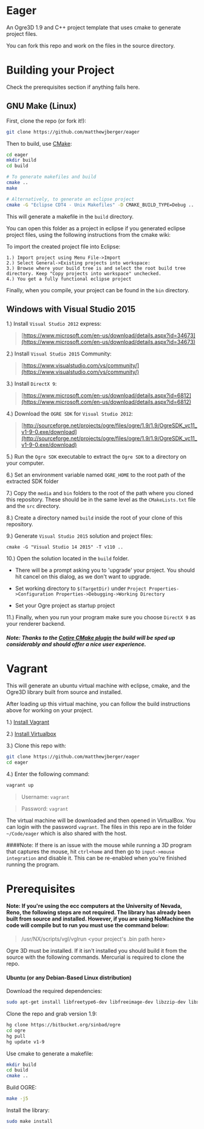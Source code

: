 # Eager
An Ogre3D 1.9 and C++ project template that uses cmake to generate project files.

You can fork this repo and work on the files in the source directory.

# Building your Project

Check the prerequisites section if anything fails here.

## GNU Make (Linux)

First, clone the repo (or fork it!):

```bash
git clone https://github.com/matthewjberger/eager
```

Then to build, use [CMake](https://cmake.org/):

```bash
cd eager
mkdir build
cd build

# To generate makefiles and build
cmake ..
make

# Alternatively, to generate an eclipse project
cmake -G "Eclipse CDT4 - Unix Makefiles" -D CMAKE_BUILD_TYPE=Debug ..
```

This will generate a makefile in the `build` directory.

You can open this folder as a project in eclipse if you generated eclipse project files, using the following instructions from the cmake wiki:

To import the created project file into Eclipse:

    1.) Import project using Menu File->Import
    2.) Select General->Existing projects into workspace:
    3.) Browse where your build tree is and select the root build tree directory. Keep "Copy projects into workspace" unchecked.
    4.) You get a fully functional eclipse project

Finally, when you compile, your project can be found in the `bin` directory.

## Windows with Visual Studio 2015

1.) Install `Visual Studio 2012` express:

> [https://www.microsoft.com/en-us/download/details.aspx?id=34673](https://www.microsoft.com/en-us/download/details.aspx?id=34673)

2.) Install `Visual Studio 2015` Community:

> [https://www.visualstudio.com/vs/community/](https://www.visualstudio.com/vs/community/)

3.) Install `DirectX 9`:

> [https://www.microsoft.com/en-us/download/details.aspx?id=6812](https://www.microsoft.com/en-us/download/details.aspx?id=6812)

4.) Download the `OGRE SDK` for `Visual Studio 2012`:

> [http://sourceforge.net/projects/ogre/files/ogre/1.9/1.9/OgreSDK_vc11_v1-9-0.exe/download](http://sourceforge.net/projects/ogre/files/ogre/1.9/1.9/OgreSDK_vc11_v1-9-0.exe/download)

5.) Run the `Ogre SDK` executable to extract the `Ogre SDK` to a directory on your computer.

6.) Set an environment variable named `OGRE_HOME` to the root path of the extracted SDK folder

7.) Copy the `media` and `bin` folders to the root of the path where you cloned this repository. These should be in the same level as the `CMakeLists.txt` file and the `src` directory.

8.) Create a directory named `build` inside the root of your clone of this repository.

9.) Generate `Visual Studio 2015` solution and project files:

    cmake -G "Visual Studio 14 2015" -T v110 ..

10.) Open the solution located in the `build` folder.

* There will be a prompt asking you to 'upgrade' your project. You should hit cancel on this dialog, as we don't want to upgrade.

* Set working directory to `$(TargetDir)` under `Project Properties->Configuration Properties->Debugging->Working Directory`
* Set your Ogre project as startup project

11.) Finally, when you run your program make sure you choose `DirectX 9` as your renderer backend.

##### Note: Thanks to the [Cotire CMake plugin](https://github.com/sakra/cotire) the build will be sped up considerably and should offer a nice user experience.

# Vagrant

This will generate an ubuntu virtual machine with eclipse, cmake, and the Ogre3D library built from source and installed.

After loading up this virtual machine, you can follow the build instructions above for working on your project.

1.) [Install Vagrant](https://www.vagrantup.com/downloads.html)

2.) [Install Virtualbox](https://www.virtualbox.org/wiki/Downloads)

3.) Clone this repo with:

```bash
git clone https://github.com/matthewjberger/eager
cd eager
```

4.) Enter the following command:

```bash
vagrant up
```
> Username: `vagrant`

> Password: `vagrant`

The virtual machine will be downloaded and then opened in VirtualBox. You can login with the password `vagrant`. The files in this repo are in the folder `~/Code/eager` which is also shared with the host.

####Note: If there is an issue with the mouse while running a 3D program that captures the mouse, hit `ctrl+home` and then go to `input->mouse integration` and disable it. This can be re-enabled when you're finished running the program.

# Prerequisites

#### Note: If you're using the ecc computers at the University of Nevada, Reno, the following steps are not required. The library has already been built from source and installed. However, if you are using NoMachine the code will compile but to run you must use the command below:
> /usr/NX/scripts/vgl/vglrun \<your project's .bin path here\>

Ogre 3D must be installed. If it isn't installed you should build it from the source with the following commands.  Mercurial is required to clone the repo.


#### Ubuntu (or any Debian-Based Linux distribution)

Download the required dependencies:

``` bash
sudo apt-get install libfreetype6-dev libfreeimage-dev libzzip-dev libxrandr-dev libxaw7-dev freeglut3-dev libgl1-mesa-dev libglu1-mesa-dev libcppunit-dev libboost-thread-dev libois-dev mercurial cmake g++ gdb doxygen
```

Clone the repo and grab version 1.9:

```bash
hg clone https://bitbucket.org/sinbad/ogre
cd ogre
hg pull
hg update v1-9
```

Use cmake to generate a makefile:

```bash
mkdir build
cd build
cmake ..
```

Build OGRE:

```bash
make -j5
```

Install the library:

```bash
sudo make install
```
